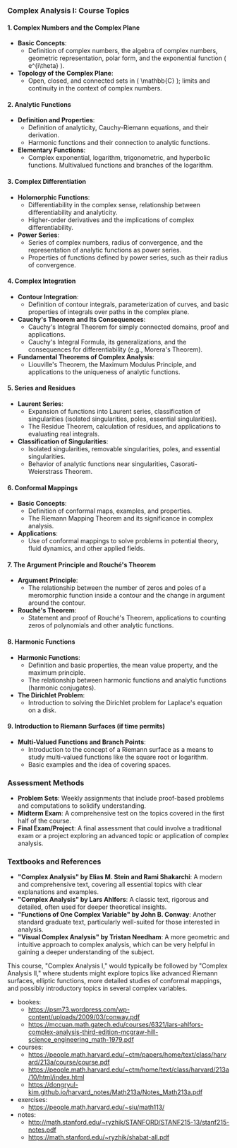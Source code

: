 ### **Complex Analysis I: Course Topics**

#### **1. Complex Numbers and the Complex Plane**
- **Basic Concepts**:
  - Definition of complex numbers, the algebra of complex numbers, geometric representation, polar form, and the exponential function \( e^{i\theta} \).
- **Topology of the Complex Plane**:
  - Open, closed, and connected sets in \( \mathbb{C} \); limits and continuity in the context of complex numbers.

#### **2. Analytic Functions**
- **Definition and Properties**:
  - Definition of analyticity, Cauchy-Riemann equations, and their derivation.
  - Harmonic functions and their connection to analytic functions.
- **Elementary Functions**:
  - Complex exponential, logarithm, trigonometric, and hyperbolic functions. Multivalued functions and branches of the logarithm.
  
#### **3. Complex Differentiation**
- **Holomorphic Functions**:
  - Differentiability in the complex sense, relationship between differentiability and analyticity.
  - Higher-order derivatives and the implications of complex differentiability.
- **Power Series**:
  - Series of complex numbers, radius of convergence, and the representation of analytic functions as power series.
  - Properties of functions defined by power series, such as their radius of convergence.

#### **4. Complex Integration**
- **Contour Integration**:
  - Definition of contour integrals, parameterization of curves, and basic properties of integrals over paths in the complex plane.
- **Cauchy's Theorem and Its Consequences**:
  - Cauchy's Integral Theorem for simply connected domains, proof and applications.
  - Cauchy's Integral Formula, its generalizations, and the consequences for differentiability (e.g., Morera's Theorem).
- **Fundamental Theorems of Complex Analysis**:
  - Liouville's Theorem, the Maximum Modulus Principle, and applications to the uniqueness of analytic functions.
  
#### **5. Series and Residues**
- **Laurent Series**:
  - Expansion of functions into Laurent series, classification of singularities (isolated singularities, poles, essential singularities).
  - The Residue Theorem, calculation of residues, and applications to evaluating real integrals.
- **Classification of Singularities**:
  - Isolated singularities, removable singularities, poles, and essential singularities.
  - Behavior of analytic functions near singularities, Casorati-Weierstrass Theorem.

#### **6. Conformal Mappings**
- **Basic Concepts**:
  - Definition of conformal maps, examples, and properties.
  - The Riemann Mapping Theorem and its significance in complex analysis.
- **Applications**:
  - Use of conformal mappings to solve problems in potential theory, fluid dynamics, and other applied fields.
  
#### **7. The Argument Principle and Rouché's Theorem**
- **Argument Principle**:
  - The relationship between the number of zeros and poles of a meromorphic function inside a contour and the change in argument around the contour.
- **Rouché's Theorem**:
  - Statement and proof of Rouché's Theorem, applications to counting zeros of polynomials and other analytic functions.

#### **8. Harmonic Functions**
- **Harmonic Functions**:
  - Definition and basic properties, the mean value property, and the maximum principle.
  - The relationship between harmonic functions and analytic functions (harmonic conjugates).
- **The Dirichlet Problem**:
  - Introduction to solving the Dirichlet problem for Laplace's equation on a disk.

#### **9. Introduction to Riemann Surfaces (if time permits)**
- **Multi-Valued Functions and Branch Points**:
  - Introduction to the concept of a Riemann surface as a means to study multi-valued functions like the square root or logarithm.
  - Basic examples and the idea of covering spaces.

### **Assessment Methods**
- **Problem Sets**: Weekly assignments that include proof-based problems and computations to solidify understanding.
- **Midterm Exam**: A comprehensive test on the topics covered in the first half of the course.
- **Final Exam/Project**: A final assessment that could involve a traditional exam or a project exploring an advanced topic or application of complex analysis.

### **Textbooks and References**
- **"Complex Analysis" by Elias M. Stein and Rami Shakarchi**: A modern and comprehensive text, covering all essential topics with clear explanations and examples.
- **"Complex Analysis" by Lars Ahlfors**: A classic text, rigorous and detailed, often used for deeper theoretical insights.
- **"Functions of One Complex Variable" by John B. Conway**: Another standard graduate text, particularly well-suited for those interested in analysis.
- **"Visual Complex Analysis" by Tristan Needham**: A more geometric and intuitive approach to complex analysis, which can be very helpful in gaining a deeper understanding of the subject.

This course, "Complex Analysis I," would typically be followed by "Complex Analysis II," where students might explore topics like advanced Riemann surfaces, elliptic functions, more detailed studies of conformal mappings, and possibly introductory topics in several complex variables.

- bookes: 
	- https://psm73.wordpress.com/wp-content/uploads/2009/03/conway.pdf
	- https://mccuan.math.gatech.edu/courses/6321/lars-ahlfors-complex-analysis-third-edition-mcgraw-hill-science_engineering_math-1979.pdf
- courses: 
	- https://people.math.harvard.edu/~ctm/papers/home/text/class/harvard/213a/course/course.pdf
	- https://people.math.harvard.edu/~ctm/home/text/class/harvard/213a/10/html/index.html
	- https://dongryul-kim.github.io/harvard_notes/Math213a/Notes_Math213a.pdf
- exercises: 
	- https://people.math.harvard.edu/~siu/math113/
- notes: 
	- http://math.stanford.edu/~ryzhik/STANFORD/STANF215-13/stanf215-notes.pdf
	- https://math.stanford.edu/~ryzhik/shabat-all.pdf
